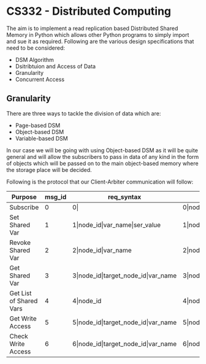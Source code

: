 # CS332 - Distributed Computing
The aim is to implement a read replication based Distributed Shared Memory in Python which allows other Python programs to simply import and sue it as required. Following are the various design specifications that need to be considered:

* DSM Algorithm
* Dsitribtuion and Access of Data
* Granularity
* Concurrent Access

## Granularity

There are three ways to tackle the division of data which are:

* Page-based DSM
* Object-based DSM
* Variable-based DSM

In our case we will be going with using Object-based DSM as it will be quite general and will allow the subscribers to pass in data of any kind in the form of objects which will be passed on to the main object-based memory where the storage place will be decided.

Following is the protocol that our Client-Arbiter communication will follow:

| Purpose        | msg_id      | req_syntax   | res_syntax           |
| -------------- | ----------- | ------------ | -------------------- |
| Subscribe      | 0           | 0&#124;      | 0&#124;node_id       |
| Set Shared Var    | 1           | 1&#124;node_id&#124;var_name&#124;ser_value | 1&#124;node_id |
| Revoke Shared Var | 2 | 2&#124;node_id&#124;var_name | 2&#124;node_id |
| Get Shared Var | 3 | 3&#124;node_id&#124;target_node_id&#124;var_name | 3&#124;node_id&#124;var_val |
| Get List of Shared Vars | 4 | 4&#124;node_id | 4&#124;node_id&#124;serialized_obj |
| Get Write Access | 5 | 5&#124;node_id&#124;target_node_id&#124;var_name | 5&#124;node_id/err_code |
| Check Write Access | 6 | 6&#124;node_id&#124;target_node_id&#124;var_name | 6&#124;node_id/err_code |
